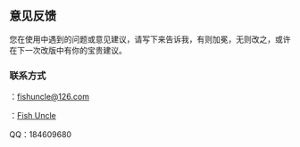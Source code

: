 ## 意见反馈
您在使用中遇到的问题或意见建议，请写下来告诉我，有则加冕，无则改之，或许在下一次改版中有你的宝贵建议。

### 联系方式 
<i class="ivu-icon ivu-icon-ios-mail"></i>：<fishuncle@126.com>

<i class="ivu-icon ivu-icon-logo-github"></i>：[Fish Uncle](https://github.com/fish-uncle)

QQ：184609680